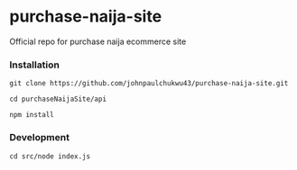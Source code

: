 # purchase-naija-site
Official repo for purchase naija ecommerce site

### Installation
``` 
git clone https://github.com/johnpaulchukwu43/purchase-naija-site.git
```

```
cd purchaseNaijaSite/api

```
``` 
npm install 
```

### Development

``` cd src/node index.js ```
